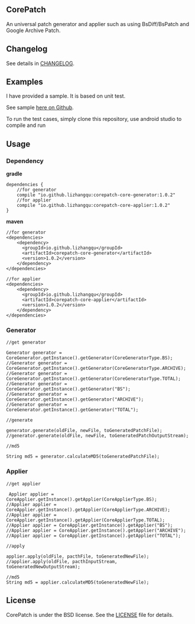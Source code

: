 ## CorePatch

An universal patch generator and applier such as using BsDiff/BsPatch and Google Archive Patch.

## Changelog

See details in [CHANGELOG](https://github.com/lizhangqu/CorePatch/blob/master/CHANGELOG.md).

## Examples

I have provided a sample. It is based on unit test.

See sample [here on Github](https://github.com/lizhangqu/CorePatch/tree/master/app/src/test/java/io/github/lizhangqu/corepatch/sample).

To run the test cases, simply clone this repository, use android studio to compile and run

## Usage

### Dependency

**gradle**

```
dependencies {
    //for generator
    compile "io.github.lizhangqu:corepatch-core-generator:1.0.2"
    //for applier
    compile "io.github.lizhangqu:corepatch-core-applier:1.0.2"
}
```

**maven**

```
//for generator
<dependencies>
    <dependency>
      <groupId>io.github.lizhangqu</groupId>
      <artifactId>corepatch-core-generator</artifactId>
      <version>1.0.2</version>
    </dependency>
</dependencies>

//for applier
<dependencies>
    <dependency>
      <groupId>io.github.lizhangqu</groupId>
      <artifactId>corepatch-core-applier</artifactId>
      <version>1.0.2</version>
    </dependency>
</dependencies>
```

### Generator

```
//get generator

Generator generator = CoreGenerator.getInstance().getGenerator(CoreGeneratorType.BS);
//Generator generator = CoreGenerator.getInstance().getGenerator(CoreGeneratorType.ARCHIVE);
//Generator generator = CoreGenerator.getInstance().getGenerator(CoreGeneratorType.TOTAL);
//Generator generator = CoreGenerator.getInstance().getGenerator("BS");
//Generator generator = CoreGenerator.getInstance().getGenerator("ARCHIVE");
//Generator generator = CoreGenerator.getInstance().getGenerator("TOTAL");

//generate

generator.generate(oldFile, newFile, toGeneratedPatchFile);
//generator.generate(oldFile, newFile, toGeneratedPatchOutputStream);

//md5

String md5 = generator.calculateMD5(toGeneratedPatchFile);
```

### Applier

```
//get applier

 Applier applier = CoreApplier.getInstance().getApplier(CoreApplierType.BS);
//Applier applier = CoreApplier.getInstance().getApplier(CoreApplierType.ARCHIVE);
//Applier applier = CoreApplier.getInstance().getApplier(CoreApplierType.TOTAL);
//Applier applier = CoreApplier.getInstance().getApplier("BS");
//Applier applier = CoreApplier.getInstance().getApplier("ARCHIVE");
//Applier applier = CoreApplier.getInstance().getApplier("TOTAL");

//apply

applier.apply(oldFile, pacthFile, toGeneratedNewFile);
//applier.apply(oldFile, pacthInputStream, toGeneratedNewOutputStream);

//md5
String md5 = applier.calculateMD5(toGeneratedNewFile);
```


## License

CorePatch is under the BSD license. See the [LICENSE](https://github.com/lizhangqu/CorePatch/blob/master/LICENSE) file for details.
